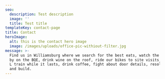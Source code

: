 ```yaml
---
seo:
  description: Test description
  image: ''
  title: Test title
templateKey: contact-page
title: Contact
heroImage:
  alt: this is the contact hero image
  image: /images/uploads/office-pic-withiout-filter.jpg
message: >-
  Find us in Williamsburg where we search for the best eats, watch the world go
  by on the BQE, drink wine on the roof, ride our bikes to site visits, ride the
  L train while it lasts, drink coffee, fight about door details, resolve, do
  and build.
---
```


